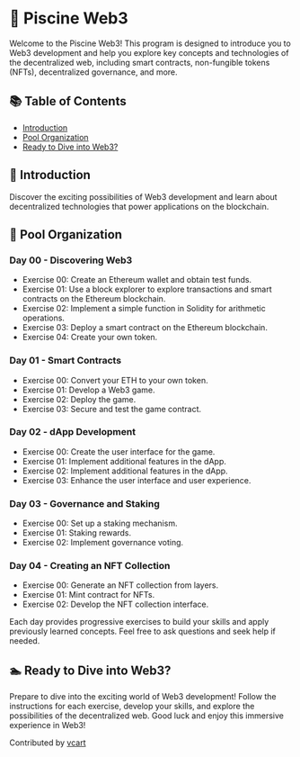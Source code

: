 # 🚀 Piscine Web3

Welcome to the Piscine Web3! This program is designed to introduce you to Web3 development and help you explore key concepts and technologies of the decentralized web, including smart contracts, non-fungible tokens (NFTs), decentralized governance, and more.

## 📚 Table of Contents

- [Introduction](#introduction)
- [Pool Organization](#pool-organization)
- [Ready to Dive into Web3?](#ready-to-dive-into-web3)

## 📖 Introduction

Discover the exciting possibilities of Web3 development and learn about decentralized technologies that power applications on the blockchain.

## 🌊 Pool Organization

### Day 00 - Discovering Web3
- Exercise 00: Create an Ethereum wallet and obtain test funds.
- Exercise 01: Use a block explorer to explore transactions and smart contracts on the Ethereum blockchain.
- Exercise 02: Implement a simple function in Solidity for arithmetic operations.
- Exercise 03: Deploy a smart contract on the Ethereum blockchain.
- Exercise 04: Create your own token.

### Day 01 - Smart Contracts
- Exercise 00: Convert your ETH to your own token.
- Exercise 01: Develop a Web3 game.
- Exercise 02: Deploy the game.
- Exercise 03: Secure and test the game contract.

### Day 02 - dApp Development
- Exercise 00: Create the user interface for the game.
- Exercise 01: Implement additional features in the dApp.
- Exercise 02: Implement additional features in the dApp.
- Exercise 03: Enhance the user interface and user experience.

### Day 03 - Governance and Staking
- Exercise 00: Set up a staking mechanism.
- Exercise 01: Staking rewards.
- Exercise 02: Implement governance voting.

### Day 04 - Creating an NFT Collection
- Exercise 00: Generate an NFT collection from layers.
- Exercise 01: Mint contract for NFTs.
- Exercise 02: Develop the NFT collection interface.

Each day provides progressive exercises to build your skills and apply previously learned concepts. Feel free to ask questions and seek help if needed.

## 🏊 Ready to Dive into Web3?

Prepare to dive into the exciting world of Web3 development! Follow the instructions for each exercise, develop your skills, and explore the possibilities of the decentralized web.
Good luck and enjoy this immersive experience in Web3!

Contributed by [vcart](https://github.com/vcart)

